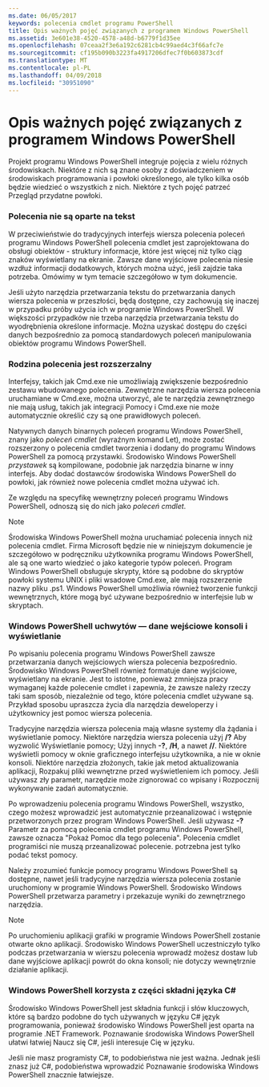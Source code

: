 ```yaml
---
ms.date: 06/05/2017
keywords: polecenia cmdlet programu PowerShell
title: Opis ważnych pojęć związanych z programem Windows PowerShell
ms.assetid: 3e601e38-4520-4578-a48d-b6779f1d35ee
ms.openlocfilehash: 07ceaa2f3e6a192c6281cb4c99aed4c3f66afc7e
ms.sourcegitcommit: cf195b090b3223fa4917206dfec7f0b603873cdf
ms.translationtype: MT
ms.contentlocale: pl-PL
ms.lasthandoff: 04/09/2018
ms.locfileid: "30951090"
---
```

# <a name="understanding-important-windows-powershell-concepts"></a>Opis ważnych pojęć związanych z programem Windows PowerShell
Projekt programu Windows PowerShell integruje pojęcia z wielu różnych środowiskach. Niektóre z nich są znane osoby z doświadczeniem w środowiskach programowania i powłoki określonego, ale tylko kilka osób będzie wiedzieć o wszystkich z nich. Niektóre z tych pojęć patrzeć Przegląd przydatne powłoki.

### <a name="commands-are-not-text-based"></a>Polecenia nie są oparte na tekst
W przeciwieństwie do tradycyjnych interfejs wiersza polecenia poleceń programu Windows PowerShell polecenia cmdlet jest zaprojektowana do obsługi obiektów - struktury informacje, które jest więcej niż tylko ciąg znaków wyświetlany na ekranie. Zawsze dane wyjściowe polecenia niesie wzdłuż informacji dodatkowych, których można użyć, jeśli zajdzie taka potrzeba. Omówimy w tym temacie szczegółowo w tym dokumencie.

Jeśli użyto narzędzia przetwarzania tekstu do przetwarzania danych wiersza polecenia w przeszłości, będą dostępne, czy zachowują się inaczej w przypadku próby użycia ich w programie Windows PowerShell. W większości przypadków nie trzeba narzędzia przetwarzania tekstu do wyodrębnienia określone informacje. Można uzyskać dostępu do części danych bezpośrednio za pomocą standardowych poleceń manipulowania obiektów programu Windows PowerShell.

### <a name="the-command-family-is-extensible"></a>Rodzina polecenia jest rozszerzalny
Interfejsy, takich jak Cmd.exe nie umożliwiają zwiększenie bezpośrednio zestawu wbudowanego polecenia. Zewnętrzne narzędzia wiersza polecenia uruchamiane w Cmd.exe, można utworzyć, ale te narzędzia zewnętrznego nie mają usług, takich jak integracji Pomocy i Cmd.exe nie może automatycznie określić czy są one prawidłowych poleceń.

Natywnych danych binarnych poleceń programu Windows PowerShell, znany jako *poleceń cmdlet* (wyraźnym komand Let), może zostać rozszerzony o polecenia cmdlet tworzenia i dodany do programu Windows PowerShell za pomocą przystawki. Środowisko Windows PowerShell *przystawek* są kompilowane, podobnie jak narzędzia binarne w inny interfejs. Aby dodać dostawców środowiska Windows PowerShell do powłoki, jak również nowe polecenia cmdlet można używać ich.

Ze względu na specyfikę wewnętrzny poleceń programu Windows PowerShell, odnoszą się do nich jako *poleceń cmdlet*.

> [!NOTE]
> Środowiska Windows PowerShell można uruchamiać polecenia innych niż polecenia cmdlet. Firma Microsoft będzie nie w niniejszym dokumencie je szczegółowo w podręczniku użytkownika programu Windows PowerShell, ale są one warto wiedzieć o jako kategorie typów poleceń. Program Windows PowerShell obsługuje skrypty, które są podobne do skryptów powłoki systemu UNIX i pliki wsadowe Cmd.exe, ale mają rozszerzenie nazwy pliku .ps1. Windows PowerShell umożliwia również tworzenie funkcji wewnętrznych, które mogą być używane bezpośrednio w interfejsie lub w skryptach.

### <a name="windows-powershell-handles-console-input-and-display"></a>Windows PowerShell uchwytów — dane wejściowe konsoli i wyświetlanie
Po wpisaniu polecenia programu Windows PowerShell zawsze przetwarzania danych wejściowych wiersza polecenia bezpośrednio. Środowisko Windows PowerShell również formatuje dane wyjściowe, wyświetlany na ekranie. Jest to istotne, ponieważ zmniejsza pracy wymaganej każde polecenie cmdlet i zapewnia, że zawsze należy rzeczy taki sam sposób, niezależnie od tego, które polecenia cmdlet używane są. Przykład sposobu upraszcza życia dla narzędzia deweloperzy i użytkownicy jest pomoc wiersza polecenia.

Tradycyjne narzędzia wiersza polecenia mają własne systemy dla żądania i wyświetlanie pomocy. Niektóre narzędzia wiersza polecenia użyj **/?** Aby wyzwolić Wyświetlanie pomocy; Użyj innych **-?**, **/H**, a nawet **//**. Niektóre wyświetli pomocy w oknie graficznego interfejsu użytkownika, a nie w oknie konsoli. Niektóre narzędzia złożonych, takie jak metod aktualizowania aplikacji, Rozpakuj pliki wewnętrzne przed wyświetleniem ich pomocy. Jeśli używasz zły parametr, narzędzie może zignorować co wpisany i Rozpocznij wykonywanie zadań automatycznie.

Po wprowadzeniu polecenia programu Windows PowerShell, wszystko, czego możesz wprowadzić jest automatycznie przeanalizować i wstępnie przetworzonych przez program Windows PowerShell. Jeśli używasz **-?** Parametr za pomocą polecenia cmdlet programu Windows PowerShell, zawsze oznacza "Pokaż Pomoc dla tego polecenia". Polecenia cmdlet programiści nie muszą przeanalizować polecenie. potrzebna jest tylko podać tekst pomocy.

Należy zrozumieć funkcje pomocy programu Windows PowerShell są dostępne, nawet jeśli tradycyjne narzędzia wiersza polecenia zostanie uruchomiony w programie Windows PowerShell. Środowisko Windows PowerShell przetwarza parametry i przekazuje wyniki do zewnętrznego narzędzia.

> [!NOTE]
> Po uruchomieniu aplikacji grafiki w programie Windows PowerShell zostanie otwarte okno aplikacji. Środowisko Windows PowerShell uczestniczyło tylko podczas przetwarzania w wierszu polecenia wprowadź możesz dostaw lub dane wyjściowe aplikacji powrót do okna konsoli; nie dotyczy wewnętrznie działanie aplikacji.

### <a name="windows-powershell-uses-some-c-syntax"></a>Windows PowerShell korzysta z części składni języka C#
Środowisko Windows PowerShell jest składnia funkcji i słów kluczowych, które są bardzo podobne do tych używanych w języku C# język programowania, ponieważ środowisko Windows PowerShell jest oparta na programie .NET Framework. Poznawanie środowiska Windows PowerShell ułatwi łatwiej Naucz się C#, jeśli interesuje Cię w języku.

Jeśli nie masz programisty C#, to podobieństwa nie jest ważna. Jednak jeśli znasz już C#, podobieństwa wprowadzić Poznawanie środowiska Windows PowerShell znacznie łatwiejsze.